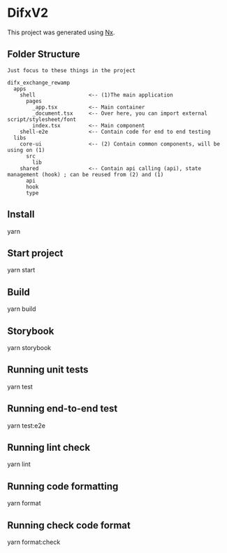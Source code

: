 # DifxV2

This project was generated using [Nx](https://nx.dev).

## Folder Structure

```
Just focus to these things in the project

difx_exchange_rewamp
  apps
    shell                 <-- (1)The main application
      pages
        _app.tsx          <-- Main container
        _document.tsx     <-- Over here, you can import external script/stylesheet/font
        index.tsx         <-- Main component
    shell-e2e             <-- Contain code for end to end testing
  libs
    core-ui               <-- (2) Contain common components, will be using on (1)
      src
        lib
    shared                <-- Contain api calling (api), state management (hook) ; can be reused from (2) and (1)
      api
      hook
      type

```

## Install

yarn

## Start project

yarn start

## Build

yarn build

## Storybook

yarn storybook

## Running unit tests

yarn test

## Running end-to-end test

yarn test:e2e

## Running lint check

yarn lint

## Running code formatting

yarn format

## Running check code format

yarn format:check
